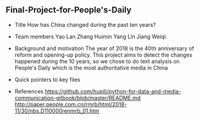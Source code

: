 ## Final-Project-for-People's-Daily
* Title
How has China changed during the past ten years?
* Team members
Yao Lan
Zhang Huimin 
Yang Lin 
Jiang Weiqi 
* Background and motivation
The year of 2018 is the 40th anniversary of reform and opening-up policy. This project aims to detect the changes happened during the 10 years, so we chose to do text analysis on People's Daily which is the most authoritative media in China

* Quick pointers to key files

* References
https://github.com/hupili/python-for-data-and-media-communication-gitbook/blob/master/README.md
http://paper.people.com.cn/rmrb/html/2018-11/30/nbs.D110000renmrb_01.htm
